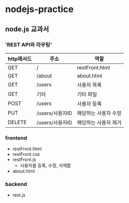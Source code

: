# nodejs-practice

## **node.js 교과서**
### 'REST API와 라우팅'

| http메서드   |      주소      |  역할 |
|-|-|-|
| GET |  / | restFront.html |
| GET |  /about | about.html |
| GET |  /users | 사용자 목록 |
| GET |  기타 | 기타 파일 |
| POST | /users | 사용자 등록 |
| PUT | /users/사용자ID |   해당하는 사용자 수정 |
| DELETE |/users/사용자ID  |    해당하는 사용자 제거 |

### frontend
* restFront.html
* restFront.css
* restFront.js
  * 사용자를 등록, 수정, 삭제함
* about.html

### backend
* rest.js